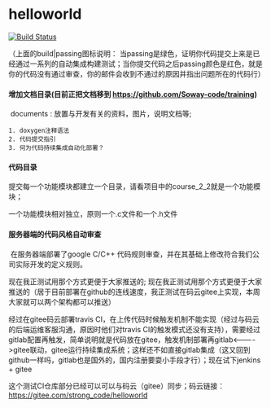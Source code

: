 #                         helloworld
[![Build Status](https://travis-ci.com/loodao/helloworld.svg?branch=master)](https://travis-ci.com/loodao/helloworld)

（上面的build|passing图标说明： 当passing是绿色，证明你代码提交上来是已经通过一系列的自动集成构建测试；当你提交代码之后passing颜色是红色，就是你的代码没有通过审查，你的邮件会收到不通过的原因并指出问题所在的代码行）

####  增加文档目录(目前正把文档移到 https://github.com/Soway-code/training)

​	documents : 放置与开发有关的资料，图片，说明文档等;

~~~
1. doxygen注释语法
2. 代码提交指引
3. 何为代码持续集成自动化部署？
~~~

#### 代码目录

​	提交每一个功能模块都建立一个目录，请看项目中的course_2_2就是一个功能模块；

一个功能模块相对独立，原则一个.c文件和一个.h文件

#### 服务器端的代码风格自动审查

​	    在服务器端部署了google C/C++ 代码规则审查，并在其基础上修改符合我们公司实际开发的定义规则。

 现在我正测试用那个方式更便于大家推送的; 现在我正测试用那个方式更便于大家推送的（居于目前部署在github的连线速度，我正测试在码云gitee上实现，本周大家就可以两个架构都可以推送）

经过在gitee码云部署travis CI，在上传代码时候触发机制不能实现（经过与码云的后端运维客服沟通，原因时他们对travis CI的触发模式还没有支持），需要经过gitlab配置再触发，简单说明就是代码放在gitee，触发机制部署再gitlab<---->gitee联动，gitee运行持续集成系统；这样还不如直接gitlab集成（这又回到github一样吗，gitlab也是国外的，国内注册要耍小手段才行）；现在试下jenkins + gitee 

这个测试CI仓库部分已经可以可以与码云（gitee）同步；码云链接：https://gitee.com/strong_code/helloworld
